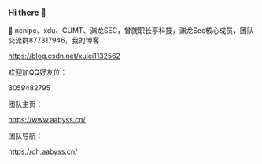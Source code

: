 ### Hi there 👋



🔭 ncnipc、xdu、CUMT、渊龙SEC，曾就职长亭科技，渊龙Sec核心成员，团队交流群877317946，我的博客

https://blog.csdn.net/xulei1132562

欢迎加QQ好友位：

3059482795

团队主页：

https://www.aabyss.cn/

团队导航：

https://dh.aabyss.cn/
